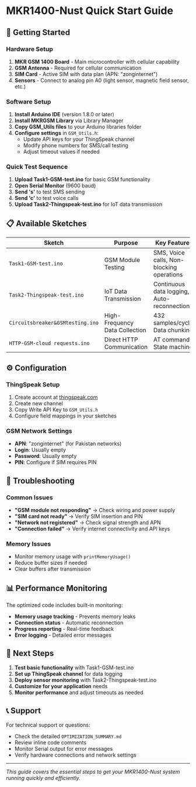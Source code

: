# MKR1400-Nust Quick Start Guide

## 🚀 Getting Started

### Hardware Setup
1. **MKR GSM 1400 Board** - Main microcontroller with cellular capability
2. **GSM Antenna** - Required for cellular communication
3. **SIM Card** - Active SIM with data plan (APN: "zonginternet")
4. **Sensors** - Connect to analog pin A0 (light sensor, magnetic field sensor, etc.)

### Software Setup
1. **Install Arduino IDE** (version 1.8.0 or later)
2. **Install MKRGSM Library** via Library Manager
3. **Copy GSM_Utils files** to your Arduino libraries folder
4. **Configure settings** in `GSM_Utils.h`:
   - Update API keys for your ThingSpeak channel
   - Modify phone numbers for SMS/call testing
   - Adjust timeout values if needed

### Quick Test Sequence
1. **Upload Task1-GSM-test.ino** for basic GSM functionality
2. **Open Serial Monitor** (9600 baud)
3. **Send 's'** to test SMS sending
4. **Send 'c'** to test voice calls
5. **Upload Task2-Thingspeak-test.ino** for IoT data transmission

## 📋 Available Sketches

| Sketch | Purpose | Key Features |
|--------|---------|--------------|
| `Task1-GSM-test.ino` | GSM Module Testing | SMS, Voice calls, Non-blocking operations |
| `Task2-Thingspeak-test.ino` | IoT Data Transmission | Continuous data logging, Auto-reconnection |
| `Circuitsbreaker&GSMtesting.ino` | High-Frequency Data Collection | 432 samples/cycle, Data chunking |
| `HTTP-GSM-cloud requests.ino` | Direct HTTP Communication | AT commands, State machine |

## ⚙️ Configuration

### ThingSpeak Setup
1. Create account at [thingspeak.com](https://thingspeak.com)
2. Create new channel
3. Copy Write API Key to `GSM_Utils.h`
4. Configure field mappings in your sketches

### GSM Network Settings
- **APN**: "zonginternet" (for Pakistan networks)
- **Login**: Usually empty
- **Password**: Usually empty
- **PIN**: Configure if SIM requires PIN

## 🔧 Troubleshooting

### Common Issues
- **"GSM module not responding"** → Check wiring and power supply
- **"SIM card not ready"** → Verify SIM insertion and PIN
- **"Network not registered"** → Check signal strength and APN
- **"Connection failed"** → Verify internet connectivity and API keys

### Memory Issues
- Monitor memory usage with `printMemoryUsage()`
- Reduce buffer sizes if needed
- Clear buffers after transmission

## 📊 Performance Monitoring

The optimized code includes built-in monitoring:
- **Memory usage tracking** - Prevents memory leaks
- **Connection status** - Automatic reconnection
- **Progress reporting** - Real-time feedback
- **Error logging** - Detailed error messages

## 🎯 Next Steps

1. **Test basic functionality** with Task1-GSM-test.ino
2. **Set up ThingSpeak channel** for data logging
3. **Deploy sensor monitoring** with Task2-Thingspeak-test.ino
4. **Customize for your application** needs
5. **Monitor performance** and adjust timeouts as needed

## 📞 Support

For technical support or questions:
- Check the detailed `OPTIMIZATION_SUMMARY.md`
- Review inline code comments
- Monitor Serial output for error messages
- Verify hardware connections and network settings

---
*This guide covers the essential steps to get your MKR1400-Nust system running quickly and efficiently.*
